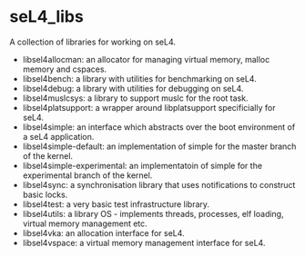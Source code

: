 # seL4_libs

A collection of libraries for working on seL4.

* libsel4allocman: an allocator for managing virtual memory, malloc memory and cspaces.
* libsel4bench: a library with utilities for benchmarking on seL4.
* libsel4debug: a library with utilities for debugging on seL4.
* libsel4muslcsys: a library to support muslc for the root task.
* libsel4platsupport: a wrapper around libplatsupport specificially for seL4.
* libsel4simple: an interface which abstracts over the boot environment of a seL4 application.
* libsel4simple-default: an implementation of simple for the master branch of the kernel.
* libsel4simple-experimental: an implementatoin of simple for the experimental branch of the kernel.
* libsel4sync: a synchronisation library that uses notifications to construct basic locks.
* libsel4test: a very basic test infrastructure library.
* libsel4utils: a library OS - implements threads, processes, elf loading, virtual memory management etc.
* libsel4vka: an allocation interface for seL4. 
* libsel4vspace: a virtual memory management interface for seL4.


